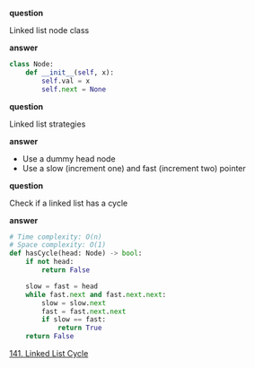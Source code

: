 **question**

Linked list node class

**answer**

```py
class Node:
    def __init__(self, x):
        self.val = x
        self.next = None
```

**question**

Linked list strategies

**answer**

-   Use a dummy head node
-   Use a slow (increment one) and fast (increment two) pointer

**question**

Check if a linked list has a cycle

**answer**

```py
# Time complexity: O(n)
# Space complexity: O(1)
def hasCycle(head: Node) -> bool:
    if not head:
        return False

    slow = fast = head
    while fast.next and fast.next.next:
        slow = slow.next
        fast = fast.next.next
        if slow == fast:
            return True
    return False
```

<a href="https://leetcode.com/problems/linked-list-cycle/description" target="_blank">141. Linked List Cycle</a>
